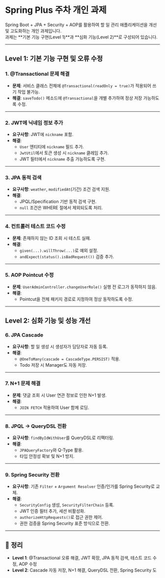 #  Spring Plus 주차 개인 과제

Spring Boot + JPA + Security + AOP를 활용하여 할 일 관리 애플리케이션을 개선 및 고도화하는 개인 과제입니다.  
과제는 **기본 기능 구현(Level 1)**과 **심화 기능(Level 2)**로 구성되어 있습니다.

---

## Level 1: 기본 기능 구현 및 오류 수정

### 1. @Transactional 문제 해결
- **문제**: 서비스 클래스 전체에 `@Transactional(readOnly = true)`가 적용되어 쓰기 작업 불가능.
- **해결**: `saveTodo()` 메소드에 `@Transactional`을 개별 추가하여 정상 저장 가능하도록 수정.

---

### 2. JWT에 닉네임 정보 추가
- **요구사항**: JWT에 `nickname` 포함.
- **해결**:
    - `User` 엔티티에 `nickname` 필드 추가.
    - `JwtUtil`에서 토큰 생성 시 `nickname` 클레임 추가.
    - JWT 필터에서 `nickname` 추출 가능하도록 구현.

---

### 3. JPA 동적 검색
- **요구사항**: `weather`, `modifiedAt`(기간) 조건 검색 지원.
- **해결**:
    - JPQL/Specification 기반 동적 검색 구현.
    - `null` 조건은 WHERE 절에서 제외되도록 처리.

---

### 4. 컨트롤러 테스트 코드 수정
- **문제**: 존재하지 않는 ID 조회 시 테스트 실패.
- **해결**:
    - `given(...).willThrow(...)`로 예외 설정.
    - `andExpect(status().isBadRequest())` 검증 추가.

---

### 5. AOP Pointcut 수정
- **문제**: `UserAdminController.changeUserRole()` 실행 전 로그가 동작하지 않음.
- **해결**:
    - Pointcut을 전체 패키지 경로로 지정하여 정상 동작하도록 수정.

---

## Level 2: 심화 기능 및 성능 개선

### 6. JPA Cascade
- **요구사항**: 할 일 생성 시 생성자가 담당자로 자동 등록.
- **해결**:
    - `@OneToMany(cascade = CascadeType.PERSIST)` 적용.
    - Todo 저장 시 Manager도 자동 저장.

---

### 7. N+1 문제 해결
- **문제**: 댓글 조회 시 User 연관 정보로 인한 N+1 발생.
- **해결**:
    - `JOIN FETCH` 적용하여 User 함께 로딩.

---

### 8. JPQL → QueryDSL 전환
- **요구사항**: `findByIdWithUser`를 QueryDSL로 리팩터링.
- **해결**:
    - `JPAQueryFactory`와 Q-Type 활용.
    - 타입 안정성 확보 및 N+1 방지.

---

### 9. Spring Security 전환
- **요구사항**: 기존 `Filter` + `Argument Resolver` 인증/인가를 Spring Security로 교체.
- **해결**:
    - `SecurityConfig` 생성, `SecurityFilterChain` 등록.
    - JWT 인증 필터 추가, 세션 비활성화.
    - `authorizeHttpRequests()`로 접근 권한 제어.
    - 권한 검증을 Spring Security 표준 방식으로 전환.

---

## 🚀 정리
- **Level 1**: @Transactional 오류 해결, JWT 확장, JPA 동적 검색, 테스트 코드 수정, AOP 수정
- **Level 2**: Cascade 자동 저장, N+1 해결, QueryDSL 전환, Spring Security 도